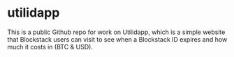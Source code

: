# utilidapp
This is a public Github repo for work on Utilidapp, which is a simple website that Blockstack users can visit to see when a Blockstack ID expires and how much it costs in (BTC & USD).

